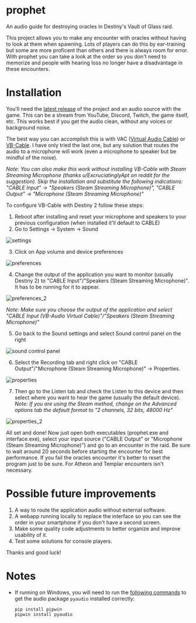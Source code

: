 # prophet

An audio guide for destroying oracles in Destiny's Vault of Glass raid.

This project allows you to make any encounter with oracles without having to look at them when spawning.
Lots of players can do this by ear-training but some are more proficent than others and there is always room for error.
With prophet you can take a look at the order so you don't need to memorize and people with hearing loss no longer have a disadvantage in these encounters.

# Installation

You'll need the [latest release](https://github.com/PyrexPi/prophet/releases/latest) of the project and an audio source with the game.
This can be a stream from YouTube, Discord, Twitch, the game itself, etc. This works best if you get the audio clean, without any voices or background noise.

The best way you can accomplish this is with VAC ([Virtual Audio Cable](https://vac.muzychenko.net/)) or [VB-Cable](https://vb-audio.com/Cable/).
I have only tried the last one, but any solution that routes the audio to a microphone will work (even a microphone to speaker but be mindful of the noise).

_Note: You can also make this work without installing VB-Cable with Steam Streaming Microphone (thanks u/ExcruciatinglyApt on reddit for the suggestion). Skip the installation and substitute the following indications: "CABLE Input" -> "Speakers (Steam Streaming Microphone)", "CABLE Output" -> "Microphone (Steam Streaming Microphone)"_

To configure VB-Cable with Destiny 2 follow these steps:

1. Reboot after installing and reset your microphone and speakers to your previous configuration (when installed it'll default to CABLE)
2. Go to Settings -> System -> Sound

![settings](https://i.imgur.com/ahtgRk3.png)

3. Click on App volume and device preferences

![preferences](https://i.stack.imgur.com/GIPfJ.png)

4. Change the output of the application you want to monitor (usually Destiny 2) to "CABLE Input"/"Speakers (Steam Streaming Microphone)". It has to be running for it to appear.

![preferences_2](https://i.stack.imgur.com/QcQvp.png)

_Note: Make sure you choose the output of the application and select "CABLE Input (VB-Audio Virtual Cable)"/"Speakers (Steam Streaming Microphone)"_

5. Go back to the Sound settings and select Sound control panel on the right

![sound control panel](https://imgur.com/iFVw3k5.png)

6. Select the Recording tab and right click on "CABLE Output"/"Microphone (Steam Streaming Microphone)" -> Properties.

![properties](https://imgur.com/Vp6O2DO.png)

7. Then go to the Listen tab and check the Listen to this device and then select where you want to hear the game (usually the default device).
_Note: If you are using the Steam method, change on the Advanced options tab the default format to "2 channels, 32 bits, 48000 Hz"_

![properties_2](https://imgur.com/srW2YTL.png)

All set and done! Now just open both executables (prophet.exe and interface.exe), select your input source ("CABLE Output" or "Microphone (Steam Streaming Microphone)") and go to an encounter in the raid. Be sure to wait around 20 seconds before starting the encounter for best performance.
If you fail the oracles encounter it's better to reset the program just to be sure. For Atheon and Templar encounters isn't necessary.

# Possible future improvements

1. A way to route the application audio without external software.
2. A webapp running locally to replace the interface so you can see the order in your smartphone if you don't have a second screen.
3. Make some quality code adjustments to better organize and improve usability of it.
4. Test some solutions for console players.

Thanks and good luck!

# Notes

- If running on Windows, you will need to run the [following commands](https://stackoverflow.com/a/59594881/884296) to get the audio package `pyaudio` installed correctly:
  ```
  pip install pipwin
  pipwin install pyaudio
  ```
